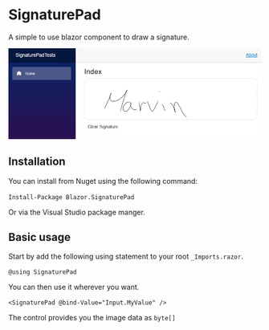 # SignaturePad
A simple to use blazor component to draw a signature.

![SignaturePad Demo](images/demo.png)

## Installation

You can install from Nuget using the following command:

`Install-Package Blazor.SignaturePad`

Or via the Visual Studio package manger.

## Basic usage
Start by add the following using statement to your root `_Imports.razor`.

    @using SignaturePad

You can then use it wherever you want. 

    <SignaturePad @bind-Value="Input.MyValue" />

The control provides you the image data as `byte[]`